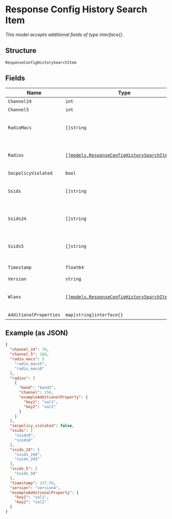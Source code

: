 
# Response Config History Search Item

*This model accepts additional fields of type interface{}.*

## Structure

`ResponseConfigHistorySearchItem`

## Fields

| Name | Type | Tags | Description |
|  --- | --- | --- | --- |
| `Channel24` | `int` | Required | - |
| `Channel5` | `int` | Required | - |
| `RadioMacs` | `[]string` | Optional | **Constraints**: *Unique Items Required* |
| `Radios` | [`[]models.ResponseConfigHistorySearchItemRadio`](../../doc/models/response-config-history-search-item-radio.md) | Optional | **Constraints**: *Unique Items Required* |
| `SecpolicyViolated` | `bool` | Required | - |
| `Ssids` | `[]string` | Optional | **Constraints**: *Unique Items Required* |
| `Ssids24` | `[]string` | Optional | **Constraints**: *Unique Items Required* |
| `Ssids5` | `[]string` | Optional | **Constraints**: *Unique Items Required* |
| `Timestamp` | `float64` | Required | Epoch (seconds) |
| `Version` | `string` | Required | - |
| `Wlans` | [`[]models.ResponseConfigHistorySearchItemWlan`](../../doc/models/response-config-history-search-item-wlan.md) | Optional | **Constraints**: *Unique Items Required* |
| `AdditionalProperties` | `map[string]interface{}` | Optional | - |

## Example (as JSON)

```json
{
  "channel_24": 76,
  "channel_5": 168,
  "radio_macs": [
    "radio_macs5",
    "radio_macs6"
  ],
  "radios": [
    {
      "band": "band2",
      "channel": 156,
      "exampleAdditionalProperty": {
        "key1": "val1",
        "key2": "val2"
      }
    }
  ],
  "secpolicy_violated": false,
  "ssids": [
    "ssids9",
    "ssids8"
  ],
  "ssids_24": [
    "ssids_244",
    "ssids_243"
  ],
  "ssids_5": [
    "ssids_58"
  ],
  "timestamp": 237.76,
  "version": "version4",
  "exampleAdditionalProperty": {
    "key1": "val1",
    "key2": "val2"
  }
}
```

